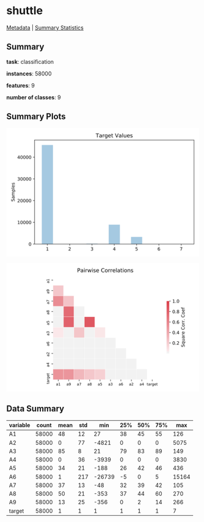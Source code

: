# shuttle

[Metadata](metadata.yaml) | [Summary Statistics](summary_stats.csv)

## Summary

**task**: classification

**instances**: 58000

**features**: 9

**number of classes**: 9

## Summary Plots

![Labels](label.svg)

![Corr](corr.svg)

## Data Summary

|	variable	|	count	|	mean	|	std	|	min	|	25%	|	50%	|	75%	|	max|
| --- | --- | --- | --- | --- | --- | --- | --- | --- |
|	A1	|	58000	|	48	|	12	|	27	|	38	|	45	|	55	|	126
|	A2	|	58000	|	0	|	77	|	-4821	|	0	|	0	|	0	|	5075
|	A3	|	58000	|	85	|	8	|	21	|	79	|	83	|	89	|	149
|	A4	|	58000	|	0	|	36	|	-3939	|	0	|	0	|	0	|	3830
|	A5	|	58000	|	34	|	21	|	-188	|	26	|	42	|	46	|	436
|	A6	|	58000	|	1	|	217	|	-26739	|	-5	|	0	|	5	|	15164
|	A7	|	58000	|	37	|	13	|	-48	|	32	|	39	|	42	|	105
|	A8	|	58000	|	50	|	21	|	-353	|	37	|	44	|	60	|	270
|	A9	|	58000	|	13	|	25	|	-356	|	0	|	2	|	14	|	266
|	target	|	58000	|	1	|	1	|	1	|	1	|	1	|	1	|	7
